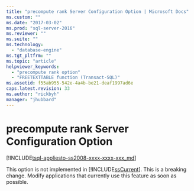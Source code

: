 ```yaml
---
title: "precompute rank Server Configuration Option | Microsoft Docs"
ms.custom: ""
ms.date: "2017-03-02"
ms.prod: "sql-server-2016"
ms.reviewer: ""
ms.suite: ""
ms.technology: 
  - "database-engine"
ms.tgt_pltfrm: ""
ms.topic: "article"
helpviewer_keywords: 
  - "precompute rank option"
  - "FREETEXTTABLE function (Transact-SQL)"
ms.assetid: f55ab955-542e-4a4b-be21-deaf1997ad6e
caps.latest.revision: 33
ms.author: "rickbyh"
manager: "jhubbard"
---
```

# precompute rank Server Configuration Option
[!INCLUDE[tsql-appliesto-ss2008-xxxx-xxxx-xxx_md](../../../a9retired/includes/tsql-appliesto-ss2008-xxxx-xxxx-xxx-md.md)]

  This option is not implemented in [!INCLUDE[ssCurrent](../../../a9notintoc/includes/sscurrent-md.md)]. This is a breaking change. Modify applications that currently use this feature as soon as possible.  
  
  